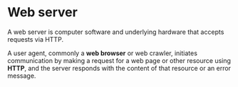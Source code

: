 # Web server

A web server is computer software and underlying hardware that accepts requests via HTTP.

A user agent, commonly a **web browser** or web crawler, initiates communication by making a request for a web page or other resource using **HTTP**, and the server responds with the content of that resource or an error message.